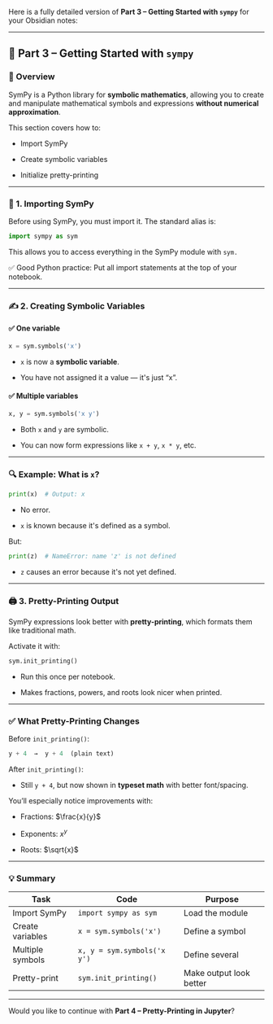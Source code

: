 Here is a fully detailed version of **Part 3 – Getting Started with `sympy`** for your Obsidian notes:

---

## 🧰 Part 3 – Getting Started with `sympy`

### 📌 Overview

SymPy is a Python library for **symbolic mathematics**, allowing you to create and manipulate mathematical symbols and expressions **without numerical approximation**.

This section covers how to:

- Import SymPy
    
- Create symbolic variables
    
- Initialize pretty-printing
    

---

### 🧭 1. Importing SymPy

Before using SymPy, you must import it. The standard alias is:

```python
import sympy as sym
```

This allows you to access everything in the SymPy module with `sym.`

✅ Good Python practice: Put all import statements at the top of your notebook.

---

### ✍️ 2. Creating Symbolic Variables

#### ✅ One variable

```python
x = sym.symbols('x')
```

- `x` is now a **symbolic variable**.
    
- You have not assigned it a value — it's just “x”.
    

#### ✅ Multiple variables

```python
x, y = sym.symbols('x y')
```

- Both `x` and `y` are symbolic.
    
- You can now form expressions like `x + y`, `x * y`, etc.
    

---

### 🔍 Example: What is `x`?

```python
print(x)  # Output: x
```

- No error.
    
- `x` is known because it's defined as a symbol.
    

But:

```python
print(z)  # NameError: name 'z' is not defined
```

- `z` causes an error because it's not yet defined.
    

---

### 🖨 3. Pretty-Printing Output

SymPy expressions look better with **pretty-printing**, which formats them like traditional math.

Activate it with:

```python
sym.init_printing()
```

- Run this once per notebook.
    
- Makes fractions, powers, and roots look nicer when printed.
    

---

### ✅ What Pretty-Printing Changes

Before `init_printing()`:

```python
y + 4  →  y + 4  (plain text)
```

After `init_printing()`:

- Still `y + 4`, but now shown in **typeset math** with better font/spacing.
    

You’ll especially notice improvements with:

- Fractions: $\frac{x}{y}$
    
- Exponents: $x^y$
    
- Roots: $\sqrt{x}$
    

---

### 💡 Summary

|Task|Code|Purpose|
|---|---|---|
|Import SymPy|`import sympy as sym`|Load the module|
|Create variables|`x = sym.symbols('x')`|Define a symbol|
|Multiple symbols|`x, y = sym.symbols('x y')`|Define several|
|Pretty-print|`sym.init_printing()`|Make output look better|

---

Would you like to continue with **Part 4 – Pretty-Printing in Jupyter**?